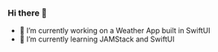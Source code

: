 ### Hi there 👋

- 🔭 I’m currently working on a Weather App built in SwiftUI
- 🌱 I’m currently learning JAMStack and SwiftUI

<!--
**travjunt/travjunt** is a ✨ _special_ ✨ repository because its `README.md` (this file) appears on your GitHub profile.

Here are some ideas to get you started:


- 👯 I’m looking to collaborate on ...
- 🤔 I’m looking for help with ...
- 💬 Ask me about ...
- 📫 How to reach me: ...
- 😄 Pronouns: ...
- ⚡ Fun fact: ...
-->
